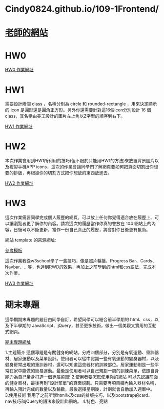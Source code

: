 # Cindy0824.github.io/109-1Frontend/

# [老師的網站](http://homepage.ntu.edu.tw/~kchen/)

# HW0
[HW0 作業網址](https://cindy0824.github.io/109-1Frontend/HW0/index.html)

# HW1
需要設計兩個 class ，名稱分別為 circle 和 rounded-rectangle ，用來決定顯示的 icon 是圓形還是圓角正方形。另外你還需要針對這16個icon分別設計 16 個 class，其名稱由美工設計的圖片左上角以Z字型的順序到右下。 

[HW1 作業網址](https://cindy0824.github.io/109-1Frontend/HW1/index.html)


# HW2
本次作業會用到HW1所利用的技巧(但不限於只能用HW1的方法)來放置背景圖片以及複製手機APP  icons，這次的作業會讓同學們了解網頁要如何把頁面切割出你想要的排版，再根據你的切割方式把你想放的東西放進去。

[HW2 作業網址](https://cindy0824.github.io/109-1Frontend/HW2/index.html)

# HW3
這次作業需要同學完成個人履歷的網頁，可以放上任何你覺得適合放在履歷上、可以讓瀏覽者更了解你的內容。請將這次的履歷當作你真的會放在 104 網站上的內容，日後可以不斷更新，當作一份自己真正的履歷，將會對你日後更有幫助。

網站 template 的來源網址:

[ 參考模板 ](https://www.w3schools.com/bootstrap4/default.asp)

這次作業我從w3school學了一些技巧，像是照片輪播、Progress Bar、Cards、Navbar、...等，也達到RWD的效果，再加上之前學到的html和css語法，完成本次作業。

[HW3 作業網址](https://cindy0824.github.io/index.html)

# 期末專題
這學期期末專題的題目由同學自訂，希望同學可以結合前半學期的 html、css，以及下半學期的 JavaScript、jQuery，甚至更多技術，做出一個美觀又實用的互動式網頁。

[期末專題網址](https://cindy0824.github.io/final)

1.主題簡介
  這個專題是有關健身的網站。分成四個部分，分別是有氧運動、重訓器材、居家運動以及菜單設計。使用者可以從中認識一些有氧運動的健身器材，以及健身房常出現的重訓器材，還可以知道這些器材的訓練部位。居家運動則是一些平常在家中能做的簡易運動。最後是使用者可以自己規劃一周的訓練菜單，依照自身能力為自己量身打造一個專屬菜單!
2.使用者要怎麼使用你的網站
  可以先認識前面的健身器材，最後再到"設計菜單"的頁面規劃。只需要再項目欄內輸入器材名稱，再輸入預計完成的數量以及輪數，最後選擇星期幾，計劃就會自動加入週曆中。
3.使用技術
  我用了之前所學html以及css的排版技巧，以及bootstrap的card、nav技巧和jQuery的語法來設計此網站。
4.特色、亮點
  
